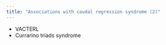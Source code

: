 ```yaml
---
title: "Associations with caudal regression syndrome (2)"
---
```

- VACTERL
- Currarino triads syndrome

